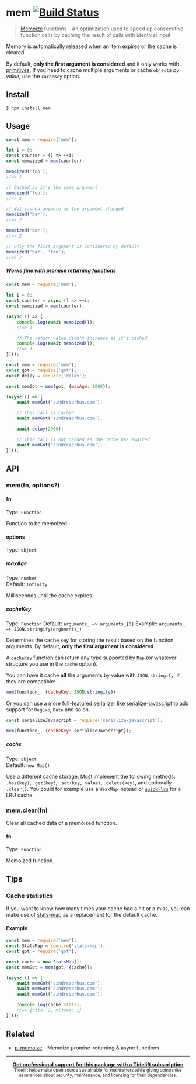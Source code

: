 # mem [![Build Status](https://travis-ci.org/sindresorhus/mem.svg?branch=master)](https://travis-ci.org/sindresorhus/mem)

> [Memoize](https://en.wikipedia.org/wiki/Memoization) functions - An optimization used to speed up consecutive function calls by caching the result of calls with identical input

Memory is automatically released when an item expires or the cache is cleared.

By default, **only the first argument is considered** and it only works with [primitives](https://developer.mozilla.org/en-US/docs/Glossary/Primitive). If you need to cache multiple arguments or cache `object`s _by value_, use the `cacheKey` option.


## Install

```
$ npm install mem
```


## Usage

```js
const mem = require('mem');

let i = 0;
const counter = () => ++i;
const memoized = mem(counter);

memoized('foo');
//=> 1

// Cached as it's the same argument
memoized('foo');
//=> 1

// Not cached anymore as the argument changed
memoized('bar');
//=> 2

memoized('bar');
//=> 2

// Only the first argument is considered by default
memoized('bar', 'foo');
//=> 2
```

##### Works fine with promise returning functions

```js
const mem = require('mem');

let i = 0;
const counter = async () => ++i;
const memoized = mem(counter);

(async () => {
	console.log(await memoized());
	//=> 1

	// The return value didn't increase as it's cached
	console.log(await memoized());
	//=> 1
})();
```

```js
const mem = require('mem');
const got = require('got');
const delay = require('delay');

const memGot = mem(got, {maxAge: 1000});

(async () => {
	await memGot('sindresorhus.com');

	// This call is cached
	await memGot('sindresorhus.com');

	await delay(2000);

	// This call is not cached as the cache has expired
	await memGot('sindresorhus.com');
})();
```


## API

### mem(fn, options?)

#### fn

Type: `Function`

Function to be memoized.

#### options

Type: `object`

##### maxAge

Type: `number`<br>
Default: `Infinity`

Milliseconds until the cache expires.

##### cacheKey

Type: `Function`
Default: `arguments_ => arguments_[0]`
Example: `arguments_ => JSON.stringify(arguments_)`

Determines the cache key for storing the result based on the function arguments. By default, **only the first argument is considered**.

A `cacheKey` function can return any type supported by `Map` (or whatever structure you use in the `cache` option).

You can have it cache **all** the arguments by value with `JSON.stringify`, if they are compatible:

```js
mem(function_, {cacheKey: JSON.stringify});
```

Or you can use a more full-featured serializer like [serialize-javascript](https://github.com/yahoo/serialize-javascript) to add support for `RegExp`, `Date` and so on.

```js
const serializeJavascript = require('serialize-javascript');

mem(function_, {cacheKey: serializeJavascript});
```

##### cache

Type: `object`<br>
Default: `new Map()`

Use a different cache storage. Must implement the following methods: `.has(key)`, `.get(key)`, `.set(key, value)`, `.delete(key)`, and optionally `.clear()`. You could for example use a `WeakMap` instead or [`quick-lru`](https://github.com/sindresorhus/quick-lru) for a LRU cache.

### mem.clear(fn)

Clear all cached data of a memoized function.

#### fn

Type: `Function`

Memoized function.


## Tips

### Cache statistics

If you want to know how many times your cache had a hit or a miss, you can make use of [stats-map](https://github.com/SamVerschueren/stats-map) as a replacement for the default cache.

#### Example

```js
const mem = require('mem');
const StatsMap = require('stats-map');
const got = require('got');

const cache = new StatsMap();
const memGot = mem(got, {cache});

(async () => {
	await memGot('sindresorhus.com');
	await memGot('sindresorhus.com');
	await memGot('sindresorhus.com');

	console.log(cache.stats);
	//=> {hits: 2, misses: 1}
})();
```


## Related

- [p-memoize](https://github.com/sindresorhus/p-memoize) - Memoize promise-returning & async functions


---

<div align="center">
	<b>
		<a href="https://tidelift.com/subscription/pkg/npm-mem?utm_source=npm-mem&utm_medium=referral&utm_campaign=readme">Get professional support for this package with a Tidelift subscription</a>
	</b>
	<br>
	<sub>
		Tidelift helps make open source sustainable for maintainers while giving companies<br>assurances about security, maintenance, and licensing for their dependencies.
	</sub>
</div>
